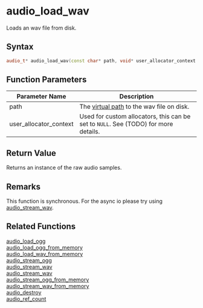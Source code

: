 # audio_load_wav

Loads an wav file from disk.

## Syntax

```cpp
audio_t* audio_load_wav(const char* path, void* user_allocator_context = NULL)
```

## Function Parameters

Parameter Name | Description
--- | ---
path | The [virtual path](https://github.com/RandyGaul/cute_framework/blob/master/doc/fill_me_in) to the wav file on disk.
user_allocator_context | Used for custom allocators, this can be set to `NULL`. See (TODO) for more details.

## Return Value

Returns an instance of the raw audio samples.

## Remarks

This function is synchronous. For the async io please try using [audio_stream_wav](https://github.com/RandyGaul/cute_framework/blob/master/doc/audio/audio_stream_wav.md).

## Related Functions

[audio_load_ogg](https://github.com/RandyGaul/cute_framework/blob/master/doc/audio/audio_load_ogg.md)  
[audio_load_ogg_from_memory](https://github.com/RandyGaul/cute_framework/blob/master/doc/audio/audio_load_ogg_from_memory.md)  
[audio_load_wav_from_memory](https://github.com/RandyGaul/cute_framework/blob/master/doc/audio/audio_load_wav_from_memory.md)  
[audio_stream_ogg](https://github.com/RandyGaul/cute_framework/blob/master/doc/audio/audio_stream_ogg.md)  
[audio_stream_wav](https://github.com/RandyGaul/cute_framework/blob/master/doc/audio/audio_stream_wav.md)  
[audio_stream_wav](https://github.com/RandyGaul/cute_framework/blob/master/doc/audio/audio_stream_wav.md)  
[audio_stream_ogg_from_memory](https://github.com/RandyGaul/cute_framework/blob/master/doc/audio/audio_stream_ogg_from_memory.md)  
[audio_stream_wav_from_memory](https://github.com/RandyGaul/cute_framework/blob/master/doc/audio/audio_stream_wav_from_memory.md)  
[audio_destroy](https://github.com/RandyGaul/cute_framework/blob/master/doc/audio/audio_destroy.md)  
[audio_ref_count](https://github.com/RandyGaul/cute_framework/blob/master/doc/audio/audio_ref_count.md)  
